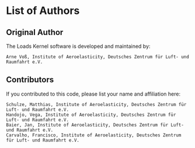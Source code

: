 # List of Authors #

## Original Author ##
The Loads Kernel software is developed and maintained by:

```
Arne Voß, Institute of Aeroelasticity, Deutsches Zentrum für Luft- und Raumfahrt e.V.

```

## Contributors ##
If you contributed to this code, please list your name and affiliation here:

```
Schulze, Matthias, Institute of Aeroelasticity, Deutsches Zentrum für Luft- und Raumfahrt e.V.
Handojo, Vega, Institute of Aeroelasticity, Deutsches Zentrum für Luft- und Raumfahrt e.V.
Baier, Jan, Institute of Aeroelasticity, Deutsches Zentrum für Luft- und Raumfahrt e.V.
Carvalho, Francisco, Institute of Aeroelasticity, Deutsches Zentrum für Luft- und Raumfahrt e.V.

```

